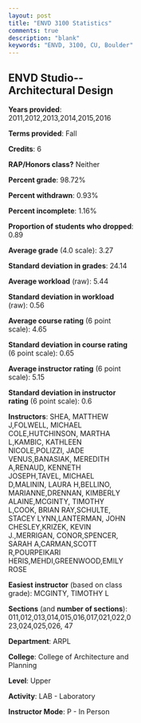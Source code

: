 ```yaml
---
layout: post
title: "ENVD 3100 Statistics"
comments: true
description: "blank"
keywords: "ENVD, 3100, CU, Boulder"
--- 
```

<head>
<script src="https://ajax.googleapis.com/ajax/libs/jquery/2.1.3/jquery.min.js"></script>
<script src="https://dl.dropboxusercontent.com/s/pc42nxpaw1ea4o9/highcharts.js?dl=0"></script>
<!-- <script src="../assets/js/highcharts.js"></script> -->
<style type="text/css">@font-face {
	font-family: "Bebas Neue";
	src: url(https://www.filehosting.org/file/details/544349/BebasNeue%20Regular.otf) format("opentype");
	}
	h1.Bebas { 
		font-family: "Bebas Neue", Verdana, Tahoma;
	}
</style>
</head>
<body>
	<div id="container" style="float: right; width: 45%; height: 88%; margin-left: 2.5%; margin-right: 2.5%;"></div>
	<script language="JavaScript">
		$(document).ready(function() {
		var chart = {type: 'column'};
		var title = {text: 'Grade Distribution'};
		var xAxis = {categories: ['A','B','C','D','F'],crosshair: true};
		var yAxis = {min: 0,title: {text: 'Percentage'}};
		var tooltip = {headerFormat: '<center><b><span style="font-size:20px">{point.key}</span></b></center>',
		               pointFormat: '<td style="padding:0"><b>{point.y:.1f}%</b></td>',
		               footerFormat: '</table>',shared: true,useHTML: true};
		var plotOptions = {column: {pointPadding: 0.0,borderWidth: 0}};  
		var credits = {enabled: false};var series= [{name: 'Percent',data: [42.75,46.83,9.52,0.76,0.15,]}];
		var json = {};
		json.chart = chart;
		json.title = title;
		json.tooltip = tooltip;
		json.xAxis = xAxis;
		json.yAxis = yAxis;  
		json.series = series;
		json.plotOptions = plotOptions;  
		json.credits = credits;
		$('#container').highcharts(json);
	});
	</script>
</body>
			   
## ENVD Studio--Architectural Design

**Years provided**: 2011,2012,2013,2014,2015,2016

**Terms provided**: Fall

**Credits**: 6

**RAP/Honors class?** Neither

**Percent grade**: 98.72%

**Percent withdrawn**: 0.93%

**Percent incomplete**: 1.16%

**Proportion of students who dropped**: 0.89

**Average grade** (4.0 scale): 3.27

**Standard deviation in grades**: 24.14

**Average workload** (raw): 5.44

**Standard deviation in workload** (raw): 0.56

**Average course rating** (6 point scale): 4.65

**Standard deviation in course rating** (6 point scale): 0.65

**Average instructor rating** (6 point scale): 5.15

**Standard deviation in instructor rating** (6 point scale): 0.6

**Instructors**: SHEA, MATTHEW J,FOLWELL, MICHAEL COLE,HUTCHINSON, MARTHA L,KAMBIC, KATHLEEN NICOLE,POLIZZI, JADE VENUS,BANASIAK, MEREDITH A,RENAUD, KENNETH JOSEPH,TAVEL, MICHAEL D,MALININ, LAURA H,BELLINO, MARIANNE,DRENNAN, KIMBERLY ALAINE,MCGINTY, TIMOTHY L,COOK, BRIAN RAY,SCHULTE, STACEY LYNN,LANTERMAN, JOHN CHESLEY,KRIZEK, KEVIN J.,MERRIGAN, CONOR,SPENCER, SARAH A,CARMAN,SCOTT R,POURPEIKARI HERIS,MEHDI,GREENWOOD,EMILY ROSE

**Easiest instructor** (based on class grade): MCGINTY, TIMOTHY L

**Sections** (and **number of sections**): 011,012,013,014,015,016,017,021,022,023,024,025,026, 47

**Department**: ARPL

**College**: College of Architecture and Planning

**Level**: Upper

**Activity**: LAB - Laboratory

**Instructor Mode**: P  - In Person